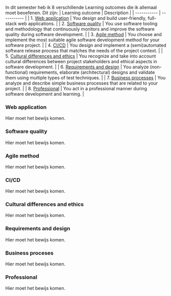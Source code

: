 In dit semester heb ik 8 verschillende Learning outcomes die ik allemaal moet beoefenen. Dit zijn:
| Learning outcome | Description |
| ----------- | ----------- |
| 1. [Web application](#web-application) | You design and build user-friendly, full-stack web applications. |
| 2. [Software quality](#software-quality) | You use software tooling and methodology that continuously monitors and improve the software quality during software development. |
| 3. [Agile method](#agile-method) | You choose and implement the most suitable agile software development method for your software project. |
| 4. [CI/CD](#cicd) | You design and implement a (semi)automated software release process that matches the needs of the project context. |
| 5. [Cultural differences and ethics](#cultural-differences-and-ethics) | You recognize and take into account cultural differences between project stakeholders and ethical aspects in software development. |
| 6. [Requirements and design](#requirements-and-design) | You analyze (non-functional) requirements, elaborate (architectural) designs and validate them using multiple types of test techniques. |
| 7. [Business processes](#business-proceses) | You analyze and describe simple business processes that are related to your project. |
| 8. [Professional](#professional) | You act in a professional manner during software development and learning. |

### Web application
Hier moet het bewijs komen.

### Software quality
Hier moet het bewijs komen.

### Agile method
Hier moet het bewijs komen.

### CI/CD
Hier moet het bewijs komen.

### Cultural differences and ethics
Hier moet het bewijs komen.

### Requirements and design
Hier moet het bewijs komen.

### Business proceses
Hier moet het bewijs komen.

### Professional
Hier moet het bewijs komen.